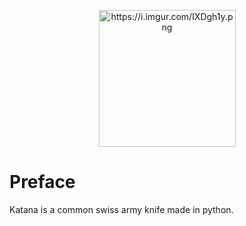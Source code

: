 <p align="center">
  <img src="https://i.imgur.com/IXDgh1y.png" alt="https://i.imgur.com/IXDgh1y.png" class="transparent shrinkToFit" width="219" height="219">
</p>

# Preface
Katana is a common swiss army knife made in python.
